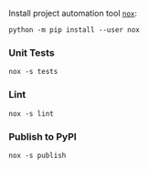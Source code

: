 Install project automation tool [`nox`](https://nox.thea.codes/en/stable/):

```shell
python -m pip install --user nox
```

### Unit Tests

```shell
nox -s tests
```

### Lint

```shell
nox -s lint
```

### Publish to PyPI

```shell
nox -s publish
```
